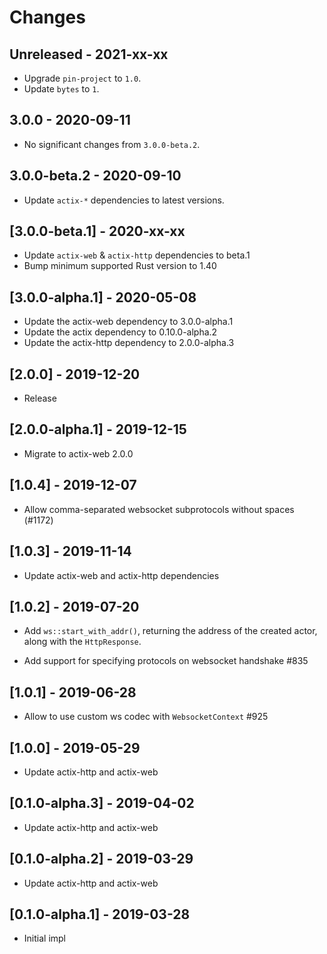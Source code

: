# Changes

## Unreleased - 2021-xx-xx
* Upgrade `pin-project` to `1.0`.
* Update `bytes` to `1`.


## 3.0.0 - 2020-09-11
* No significant changes from `3.0.0-beta.2`.


## 3.0.0-beta.2 - 2020-09-10
* Update `actix-*` dependencies to latest versions.


## [3.0.0-beta.1] - 2020-xx-xx
* Update `actix-web` & `actix-http` dependencies to beta.1
* Bump minimum supported Rust version to 1.40


## [3.0.0-alpha.1] - 2020-05-08
* Update the actix-web dependency to 3.0.0-alpha.1
* Update the actix dependency to 0.10.0-alpha.2
* Update the actix-http dependency to 2.0.0-alpha.3

## [2.0.0] - 2019-12-20

* Release

## [2.0.0-alpha.1] - 2019-12-15

* Migrate to actix-web 2.0.0

## [1.0.4] - 2019-12-07

* Allow comma-separated websocket subprotocols without spaces (#1172)

## [1.0.3] - 2019-11-14

* Update actix-web and actix-http dependencies

## [1.0.2] - 2019-07-20

* Add `ws::start_with_addr()`, returning the address of the created actor, along
  with the `HttpResponse`.

* Add support for specifying protocols on websocket handshake #835

## [1.0.1] - 2019-06-28

* Allow to use custom ws codec with `WebsocketContext` #925

## [1.0.0] - 2019-05-29

* Update actix-http and actix-web

## [0.1.0-alpha.3] - 2019-04-02

* Update actix-http and actix-web

## [0.1.0-alpha.2] - 2019-03-29

* Update actix-http and actix-web

## [0.1.0-alpha.1] - 2019-03-28

* Initial impl
